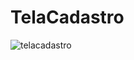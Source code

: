 # TelaCadastro

![telacadastro](https://github.com/NoemiBenedito/TelaCadastro/assets/124785711/a8ee2913-890b-4dcf-8c2e-c0aa75b56e8b)
